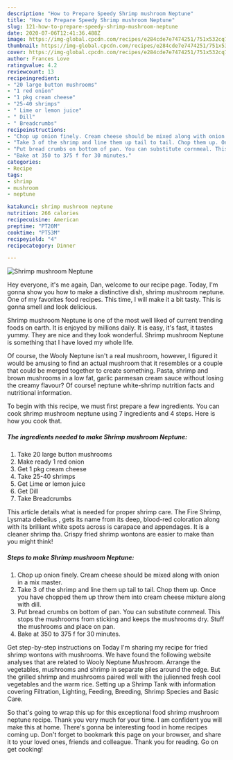 ```yaml
---
description: "How to Prepare Speedy Shrimp mushroom Neptune"
title: "How to Prepare Speedy Shrimp mushroom Neptune"
slug: 121-how-to-prepare-speedy-shrimp-mushroom-neptune
date: 2020-07-06T12:41:36.488Z
image: https://img-global.cpcdn.com/recipes/e284cde7e7474251/751x532cq70/shrimp-mushroom-neptune-recipe-main-photo.jpg
thumbnail: https://img-global.cpcdn.com/recipes/e284cde7e7474251/751x532cq70/shrimp-mushroom-neptune-recipe-main-photo.jpg
cover: https://img-global.cpcdn.com/recipes/e284cde7e7474251/751x532cq70/shrimp-mushroom-neptune-recipe-main-photo.jpg
author: Frances Love
ratingvalue: 4.2
reviewcount: 13
recipeingredient:
- "20 large button mushrooms"
- "1 red onion"
- "1 pkg cream cheese"
- "25-40 shrimps"
- " Lime or lemon juice"
- " Dill"
- " Breadcrumbs"
recipeinstructions:
- "Chop up onion finely. Cream cheese should be mixed along with onion in a mix master."
- "Take 3 of the shrimp and line them up tail to tail. Chop them up. Once you have chopped them up throw them into cream cheese mixture along with dill."
- "Put bread crumbs on bottom of pan. You can substitute cornmeal. This stops the mushrooms from sticking and keeps the mushrooms dry. Stuff the mushrooms and place on pan."
- "Bake at 350 to 375 f for 30 minutes."
categories:
- Recipe
tags:
- shrimp
- mushroom
- neptune

katakunci: shrimp mushroom neptune 
nutrition: 266 calories
recipecuisine: American
preptime: "PT20M"
cooktime: "PT53M"
recipeyield: "4"
recipecategory: Dinner

---
```



![Shrimp mushroom Neptune](https://img-global.cpcdn.com/recipes/e284cde7e7474251/751x532cq70/shrimp-mushroom-neptune-recipe-main-photo.jpg)

Hey everyone, it's me again, Dan, welcome to our recipe page. Today, I'm gonna show you how to make a distinctive dish, shrimp mushroom neptune. One of my favorites food recipes. This time, I will make it a bit tasty. This is gonna smell and look delicious.

Shrimp mushroom Neptune is one of the most well liked of current trending foods on earth. It is enjoyed by millions daily. It is easy, it's fast, it tastes yummy. They are nice and they look wonderful. Shrimp mushroom Neptune is something that I have loved my whole life.

Of course, the Wooly Neptune isn&#39;t a real mushroom, however, I figured it would be amusing to find an actual mushroom that it resembles or a couple that could be merged together to create something. Pasta, shrimp and brown mushrooms in a low fat, garlic parmesan cream sauce without losing the creamy flavour? Of course! neptune white-shrimp nutrition facts and nutritional information.


To begin with this recipe, we must first prepare a few ingredients. You can cook shrimp mushroom neptune using 7 ingredients and 4 steps. Here is how you cook that.

<!--inarticleads1-->

##### The ingredients needed to make Shrimp mushroom Neptune:

1. Take 20 large button mushrooms
1. Make ready 1 red onion
1. Get 1 pkg cream cheese
1. Take 25-40 shrimps
1. Get  Lime or lemon juice
1. Get  Dill
1. Take  Breadcrumbs


This article details what is needed for proper shrimp care. The Fire Shrimp, Lysmata debelius , gets its name from its deep, blood-red coloration along with its brilliant white spots across is carapace and appendages. It is a cleaner shrimp tha. Crispy fried shrimp wontons are easier to make than you might think! 

<!--inarticleads2-->

##### Steps to make Shrimp mushroom Neptune:

1. Chop up onion finely. Cream cheese should be mixed along with onion in a mix master.
1. Take 3 of the shrimp and line them up tail to tail. Chop them up. Once you have chopped them up throw them into cream cheese mixture along with dill.
1. Put bread crumbs on bottom of pan. You can substitute cornmeal. This stops the mushrooms from sticking and keeps the mushrooms dry. Stuff the mushrooms and place on pan.
1. Bake at 350 to 375 f for 30 minutes.


Get step-by-step instructions on Today I&#39;m sharing my recipe for fried shrimp wontons with mushrooms. We have found the following website analyses that are related to Wooly Neptune Mushroom. Arrange the vegetables, mushrooms and shrimp in separate piles around the edge. But the grilled shrimp and mushrooms paired well with the julienned fresh cool vegetables and the warm rice. Setting up a Shrimp Tank with information covering Filtration, Lighting, Feeding, Breeding, Shrimp Species and Basic Care. 

So that's going to wrap this up for this exceptional food shrimp mushroom neptune recipe. Thank you very much for your time. I am confident you will make this at home. There's gonna be interesting food in home recipes coming up. Don't forget to bookmark this page on your browser, and share it to your loved ones, friends and colleague. Thank you for reading. Go on get cooking!
